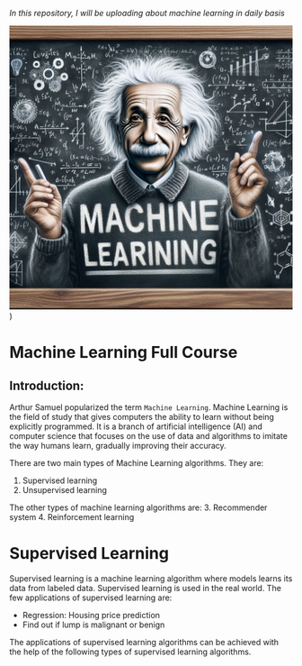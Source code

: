 _In this repository, I will be uploading about machine learning in daily basis_

![](https://github.com/Sudippdn/Machine-Learning-From-the-begining/blob/main/Image/Einstein%20and%20machine%20learning1.jfif))

# **Machine Learning Full Course**

## Introduction: 

Arthur Samuel popularized the term `Machine Learning`. Machine Learning is the field of study that gives computers the ability to learn without being explicitly programmed. It is a branch of artificial intelligence (AI) and computer science that focuses on the use of data and algorithms to imitate the way humans learn, gradually improving their accuracy.

There are two main types of Machine Learning algorithms. They are:
1. Supervised learning
2. Unsupervised learning

The other types of machine learning algorithms are:
3. Recommender system
4. Reinforcement learning

# Supervised Learning
Supervised learning is a machine learning algorithm where models learns its data from labeled data. Supervised learning is used in the real world. The few applications of supervised learning are:
- Regression: Housing price prediction
- Find out if lump is malignant or benign

The applications of supervised learning algorithms can be achieved with the help of the following types of supervised learning algorithms.
